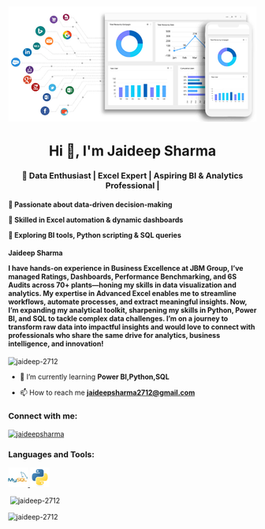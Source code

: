 ![logo](banner.gif)
<h1 align="center">Hi 👋, I'm Jaideep Sharma</h1>
<h3 align="center">🚀 Data Enthusiast | Excel Expert | Aspiring BI & Analytics Professional |

  <h4 align="left">

  🔹 Passionate about data-driven decision-making 

  🔹 Skilled in Excel automation & dynamic dashboards
  
  🔹 Exploring BI tools, Python scripting & SQL queries

  <h4 align="left"> Jaideep Sharma 

    
I have hands-on experience in Business Excellence at JBM Group, I’ve managed Ratings, Dashboards, Performance Benchmarking, and 6S Audits across 70+ plants—honing my skills in data visualization and analytics. My expertise in Advanced Excel enables me to streamline workflows, automate processes, and extract meaningful insights. Now, I’m expanding my analytical toolkit, sharpening my skills in Python, Power BI, and SQL to tackle complex data challenges. I’m on a journey to transform raw data into impactful insights and would love to connect with professionals who share the same drive for analytics, business intelligence, and innovation!</h4>

<p align="left"> <img src="https://komarev.com/ghpvc/?username=jaideep-2712&label=Profile%20views&color=0e75b6&style=flat" alt="jaideep-2712" /> </p>

- 🌱 I’m currently learning **Power BI,Python,SQL**

- 📫 How to reach me **jaideepsharma2712@gmail.com**

<h3 align="left">Connect with me:</h3>
<p align="left">
<a href="https://linkedin.com/in/jaideepsharma" target="blank"><img align="center" src="https://raw.githubusercontent.com/rahuldkjain/github-profile-readme-generator/master/src/images/icons/Social/linked-in-alt.svg" alt="jaideepsharma" height="30" width="40" /></a>
</p>

<h3 align="left">Languages and Tools:</h3>


<p align="left"> <a href="https://www.mysql.com/" target="_blank" rel="noreferrer"> <img src="https://raw.githubusercontent.com/devicons/devicon/master/icons/mysql/mysql-original-wordmark.svg" alt="mysql" width="40" height="40"/> </a> <a href="https://www.python.org" target="_blank" rel="noreferrer"> <img src="https://raw.githubusercontent.com/devicons/devicon/master/icons/python/python-original.svg" alt="python" width="40" height="40"/> </a> </p>


<p>&nbsp;<img align="center" src="https://github-readme-stats.vercel.app/api?username=jaideep-2712&show_icons=true&locale=en" alt="jaideep-2712" /></<p>
<p><img align="center" src="https://github-readme-streak-stats.herokuapp.com/?user=jaideep-2712&" alt="jaideep-2712" /></p>

